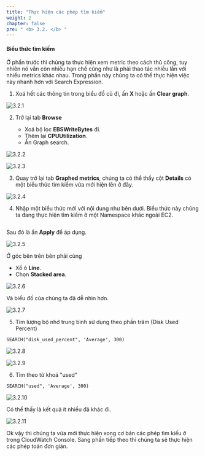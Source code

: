 ```yaml
---
title: "Thực hiện các phép tìm kiếm"
weight: 2
chapter: false
pre: " <b> 3.2. </b> "
---
```


#### Biểu thức tìm kiếm

Ở phần trước thì chúng ta thực hiện xem metric theo cách thủ công, tuy nhiên nó vẫn còn nhiều hạn chế cũng như là phải thao tác nhiều lần với nhiều metrics khác nhau. Trong phần này chúng ta có thể thực hiện việc này nhanh hơn với Search Expression.

1. Xoá hết các thông tin trong biểu đồ cũ đi, ấn **X** hoặc ấn **Clear graph**.

![3.2.1](/images/3-cloud-watch-metric/3.2-search-expression/3.2.1.png)

2. Trở lại tab **Browse**

   - Xoá bộ lọc **EBSWriteBytes** đi.
   - Thêm lại **CPUUtilization**.
   - Ấn Graph search.

![3.2.2](/images/3-cloud-watch-metric/3.2-search-expression/3.2.2.png)

![3.2.3](/images/3-cloud-watch-metric/3.2-search-expression/3.2.3.png)

3. Quay trở lại tab **Graphed metrics**, chúng ta có thể thấy cột **Details** có một biểu thức tìm kiếm vừa mới hiện lên ở đây.

![3.2.4](/images/3-cloud-watch-metric/3.2-search-expression/3.2.4.png)

4. Nhập một biểu thức mới với nội dung như bên dưới. Biểu thức này chúng ta đang thực hiện tìm kiếm ở một Namespace khác ngoài EC2.

```

```

Sau đó là ấn **Apply** để áp dụng.

![3.2.5](/images/3-cloud-watch-metric/3.2-search-expression/3.2.5.png)

Ở góc bên trên bên phải cùng

- Xổ ô **Line**.
- Chọn **Stacked area**.

![3.2.6](/images/3-cloud-watch-metric/3.2-search-expression/3.2.6.png)

Và biểu đồ của chúng ta đã dễ nhìn hơn.

![3.2.7](/images/3-cloud-watch-metric/3.2-search-expression/3.2.7.png)

5. Tìm lượng bộ nhớ trung bình sử dụng theo phần trăm (Disk Used Percent)

```
SEARCH("disk_used_percent", 'Average', 300)
```

![3.2.8](/images/3-cloud-watch-metric/3.2-search-expression/3.2.8.png)

![3.2.9](/images/3-cloud-watch-metric/3.2-search-expression/3.2.9.png)

6. Tìm theo từ khoá "used"

```
SEARCH("used", 'Average', 300)
```

![3.2.10](/images/3-cloud-watch-metric/3.2-search-expression/3.2.10.png)

Có thể thấy là kết quả ít nhiều đã khác đi.

![3.2.11](/images/3-cloud-watch-metric/3.2-search-expression/3.2.11.png)

Ok vậy thì chúng ta vừa mới thực hiện xong cơ bản các phép tìm kiểu ở trong CloudWatch Console. Sang phần tiếp theo thì chúng ta sẽ thực hiện các phép toán đơn giản.
